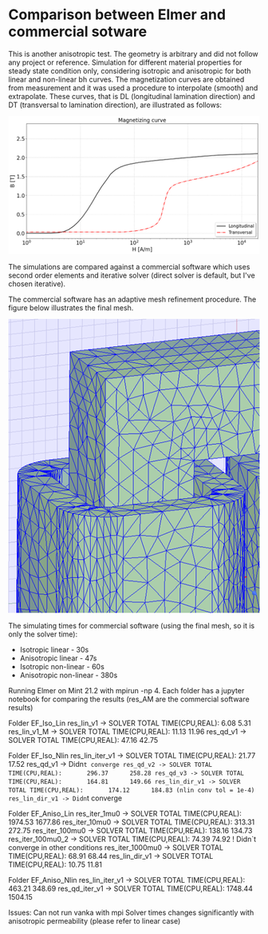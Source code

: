 # Comparison between Elmer and commercial sotware

This is another anisotropic test. The geometry is arbitrary and did not follow any project or reference.
Simulation for different material properties for steady state condition only, considering isotropic and anisotropic for both linear and non-linear bh curves.
The magnetization curves are obtained from measurement and it was used a procedure to interpolate (smooth) and extrapolate. 
These curves, that is DL (longitudinal lamination direction) and DT (transversal to lamination direction), are illustrated as follows:

![image](Figures/BH_curve.png)

The simulations are compared against a commercial software which uses second order elements and iterative solver (direct solver is default, but I've chosen iterative). 

The commercial software has an adaptive mesh refinement procedure. The figure below illustrates the final mesh.

![image](Figures/am_mesh.png)

The simulating times for commercial software (using the final mesh, so it is only the solver time):
- Isotropic linear - 30s
- Anisotropic linear - 47s
- Isotropic non-linear - 60s
- Anisotropic non-linear - 380s

Running Elmer on Mint 21.2 with mpirun -np 4. Each folder has a jupyter notebook for comparing the results (res_AM are the commercial software results)

Folder EF_Iso_Lin
  res_lin_v1 -> SOLVER TOTAL TIME(CPU,REAL):         6.08        5.31
  res_lin_v1_M -> SOLVER TOTAL TIME(CPU,REAL):        11.13       11.96
  res_qd_v1 -> SOLVER TOTAL TIME(CPU,REAL):        47.16       42.75

Folder EF_Iso_Nlin
  res_lin_iter_v1 -> SOLVER TOTAL TIME(CPU,REAL):        21.77       17.52
  res_qd_v1 -> Didn`t converge
  res_qd_v2 -> SOLVER TOTAL TIME(CPU,REAL):       296.37      258.28
  res_qd_v3 -> SOLVER TOTAL TIME(CPU,REAL):       164.81      149.66
  res_lin_dir_v1 -> SOLVER TOTAL TIME(CPU,REAL):       174.12      184.83 (nlin conv tol = 1e-4)
  res_lin_dir_v1 -> Didn`t converge

Folder EF_Aniso_Lin
  res_iter_1mu0 -> SOLVER TOTAL TIME(CPU,REAL):      1974.53     1677.86
  res_iter_10mu0 -> SOLVER TOTAL TIME(CPU,REAL):       313.31      272.75
  res_iter_100mu0 -> SOLVER TOTAL TIME(CPU,REAL):       138.16      134.73
  res_iter_100mu0_2 -> SOLVER TOTAL TIME(CPU,REAL):        74.39       74.92 ! Didn`t converge in other conditions
  res_iter_1000mu0 -> SOLVER TOTAL TIME(CPU,REAL):        68.91       68.44
  res_lin_dir_v1 -> SOLVER TOTAL TIME(CPU,REAL):        10.75       11.81

Folder EF_Aniso_Nlin
  res_lin_iter_v1 -> SOLVER TOTAL TIME(CPU,REAL):       463.21      348.69
  res_qd_iter_v1 -> SOLVER TOTAL TIME(CPU,REAL):      1748.44     1504.15


  Issues:
  Can not run vanka with mpi
  Solver times changes significantly with anisotropic permeability (please refer to linear case)


